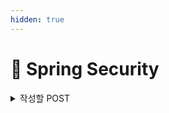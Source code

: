 ```yaml
---
hidden: true
---
```


# 🔐 Spring Security

<details>

<summary>작성할 POST</summary>

* Spring Security 란?

- Spring Security arch

* 각각의 종류

</details>

